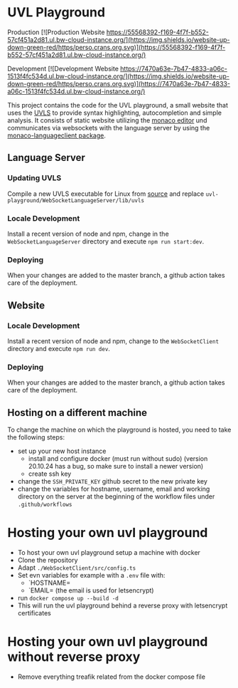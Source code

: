 # UVL Playground

Production [![Production Website https://55568392-f169-4f7f-b552-57cf451a2d81.ul.bw-cloud-instance.org/](https://img.shields.io/website-up-down-green-red/https/perso.crans.org.svg)](https://55568392-f169-4f7f-b552-57cf451a2d81.ul.bw-cloud-instance.org/)

Development [![Development Website https://7470a63e-7b47-4833-a06c-1513f4fc534d.ul.bw-cloud-instance.org/](https://img.shields.io/website-up-down-green-red/https/perso.crans.org.svg)](https://7470a63e-7b47-4833-a06c-1513f4fc534d.ul.bw-cloud-instance.org/)

This project contains the code for the UVL playground, a small website that uses the [UVLS](https://github.com/Universal-Variability-Language/uvl-lsp) to provide syntax highlighting, autocompletion and simple analysis. It consists of static website utilizing the [monaco editor](https://github.com/microsoft/monaco-editor) und communicates via websockets with the language server by using the [monaco-languageclient package](https://github.com/TypeFox/monaco-languageclient).

## Language Server

### Updating UVLS

Compile a new UVLS executable for Linux from [source](https://github.com/Universal-Variability-Language/uvl-lsp) and replace `uvl-playground/WebSocketLanguageServer/lib/uvls`

### Locale Development

Install a recent version of node and npm, change in the `WebSocketLanguageServer` directory and execute `npm run start:dev`.

### Deploying

When your changes are added to the master branch, a github action takes care of the deployment.

## Website

### Locale Development

Install a recent version of node and npm, change to the `WebSocketClient` directory and execute `npm run dev`.

### Deploying

When your changes are added to the master branch, a github action takes care of the deployment.

## Hosting on a different machine

To change the machine on which the playground is hosted, you need to take the following steps:

- set up your new host instance
  - install and configure docker (must run without sudo) (version 20.10.24 has a bug, so make sure to install a newer version)
  - create ssh key
- change the `SSH_PRIVATE_KEY` github secret to the new private key
- change the variables for hostname, username, email and working directory on the server at the beginning of the workflow files under `.github/workflows`

# Hosting your own uvl playground

- To host your own uvl playground setup a machine with docker
- Clone the repository
- Adapt `./WebSocketClient/src/config.ts`
- Set evn variables for example with a `.env` file with:
  - `HOSTNAME=<your hostname>
  - `EMAIL=<your email>
    (the email is used for letsencrypt)
- run `docker compose up --build -d`
- This will run the uvl playground behind a reverse proxy with letsencrypt certificates

# Hosting your own uvl playground without reverse proxy

- Remove everything treafik related from the docker compose file
